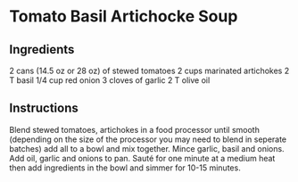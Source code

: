 # Tomato Basil Artichocke Soup

## Ingredients

2 cans (14.5 oz or 28 oz) of stewed tomatoes
2 cups marinated artichokes
2 T basil
1/4 cup red onion
3 cloves of garlic
2 T olive oil

## Instructions

Blend stewed tomatoes, artichokes in a food processor until smooth (depending on the size of the processor you may need to blend in seperate batches) add all to a bowl and mix together. Mince garlic, basil and onions. Add oil, garlic and onions to pan. Sauté for one minute at a medium heat then add ingredients in the bowl and simmer for 10-15 minutes.